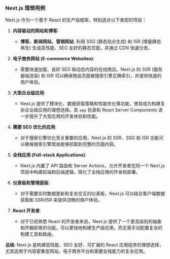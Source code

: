 <!--
  ideal-use-cases/next-use-case.md

  此文件描述 Next.js 的理想用例。
-->

### Next.js 理想用例

Next.js 作为一个基于 React 的生产级框架，特别适合以下类型的项目：

1.  **内容驱动的网站和博客**:
    *   **博客、新闻网站、营销网站**: 利用 SSG (静态站点生成) 和 ISR (增量静态再生) 生成高性能、SEO 友好的静态页面，并通过 CDN 快速分发。

2.  **电子商务网站 (E-commerce Websites)**:
    *   需要快速加载、良好 SEO 和动态内容的在线商店。Next.js 的 SSR (服务器端渲染) 和 ISR 可以确保商品页面被搜索引擎正确索引，并提供快速的用户体验。

3.  **大型企业级应用**:
    *   Next.js 提供了模块化、数据获取策略和性能优化等功能，使其成为构建复杂企业级应用的理想选择。其 `app` 目录和 React Server Components 进一步提升了大型应用的开发体验和性能。

4.  **需要 SEO 优化的应用**:
    *   对于搜索引擎优化至关重要的应用，Next.js 的 SSR、SSG 和 ISR 功能可以确保搜索引擎爬虫能够抓取到完整的页面内容。

5.  **全栈应用 (Full-stack Applications)**:
    *   Next.js 内置了 API 路由和 Server Actions，允许开发者在同一个 Next.js 项目中构建前端和后端逻辑，简化了全栈应用的开发和部署。

6.  **仪表板和管理面板**:
    *   对于需要实时数据更新和复杂交互的仪表板，Next.js 可以结合客户端数据获取和 SSR/ISR 来提供流畅的用户体验。

7.  **React 开发者**:
    *   对于已经熟悉 React 的开发者来说，Next.js 提供了一个更高级别的抽象和开箱即用的功能，可以更快地构建生产级应用，而无需手动配置复杂的构建工具和路由。

**总结**: Next.js 是构建高性能、SEO 友好、可扩展的 React 应用程序的理想选择，尤其适用于内容密集型网站、电子商务平台和需要全栈能力的复杂应用。